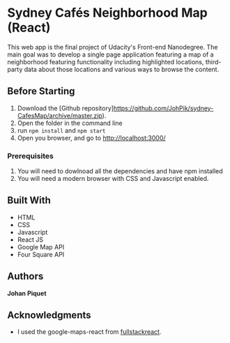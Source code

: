 # Sydney Cafés Neighborhood Map (React)

This web app is the final project of Udacity's Front-end Nanodegree. The main goal was to develop a single page application featuring a map of a neighborhood featuring functionality including highlighted locations, third-party data about those locations and various ways to browse the content.

## Before Starting

1. Download the [Github repository]https://github.com/JohPik/sydney-CafesMap/archive/master.zip).
2. Open the folder in the command line
3. run `npm install` and `npm start`
4. Open you browser, and go to [http://localhost:3000/](http://localhost:3000/)

### Prerequisites

1. You will need to dowlnoad all the dependencies and have npm installed
2. You will need a modern browser with CSS and Javascript enabled.

## Built With
* HTML
* CSS
* Javascript
* React JS
* Google Map API
* Four Square API

## Authors

**Johan Piquet**

## Acknowledgments

* I used the google-maps-react from [fullstackreact](https://github.com/fullstackreact/google-maps-react).
